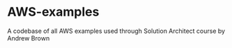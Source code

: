 # AWS-examples

A codebase of all AWS examples used through Solution Architect course by Andrew Brown
